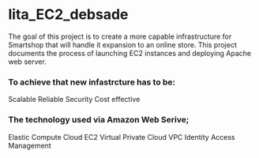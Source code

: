 # lita_EC2_debsade
 The goal of this project is to create a more capable infrastructure for Smartshop that will handle it expansion to an online store. 
This project documents the process of launching EC2 instances and deploying Apache web server.
### To achieve that new infastrcture has to be:
 Scalable
 Reliable
 Security 
 Cost effective 
### The technology used via Amazon Web Serive;
 Elastic Compute Cloud EC2 
Virtual Private Cloud VPC 
Identity Access Management 